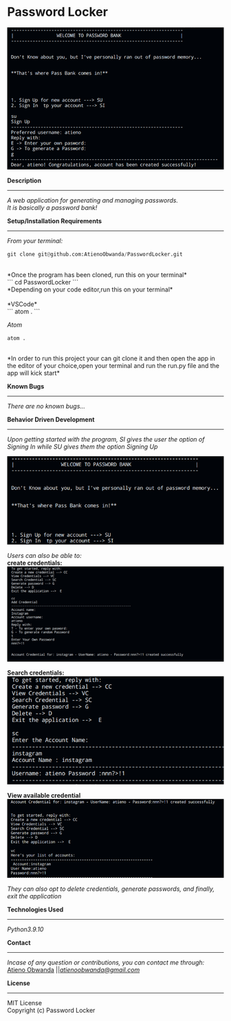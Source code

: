 # Password Locker
![Alt text](./images/welcome.png?raw=true "Optional Title")

**Description**
****
*A web application for  generating and managing  passwords.* <br />
*It is basically a password bank!*

**Setup/Installation Requirements** 
****
*From your terminal:* <br />
```py
git clone git@github.com:AtienoObwanda/PasswordLocker.git
```
<br />
*Once the program has been cloned, run this on your terminal* <br />
```
cd PasswordLocker
```

<br />
*Depending on your code editor,run this on your terminal* <br />
<br />
*VSCode*<br />
```
atom .
```
<br />

*Atom* <br />
```
atom .
```
<br />
*In order to run this project your can git clone it and then open the app in the editor of your choice,open your terminal and run the run.py file and the app will kick start*
<br />

**Known Bugs**
****
*There are no known bugs...*

**Behavior Driven Development**
****
*Upon getting started with the program, SI gives the user the option of Signing In while SU gives them the option Signing Up* <br />

![Alt text](./images/main.png?raw=true "Optional Title")

*Users can also be able to:* <br />
**create credentials:** <br />
![Alt text](./images/createAccount.png?raw=true "Optional Title")


**Search credentials:**<br />
![Alt text](./images/search.png?raw=true "Optional Title")

**View available credential**
![Alt text](./images/view.png?raw=true "Optional Title")

*They can also opt to delete credentials, generate passwords, and finally, exit the application*

**Technologies Used**
****
*Python3.9.10*

**Contact**
****

*Incase of any question or contributions, you can contact me through:*
 [Atieno Obwanda](https://github.com/AtienoObwanda) ||*atienoobwanda@gmail.com* </br>


**License**
****
MIT License <br/>
Copyright (c) Password Locker




